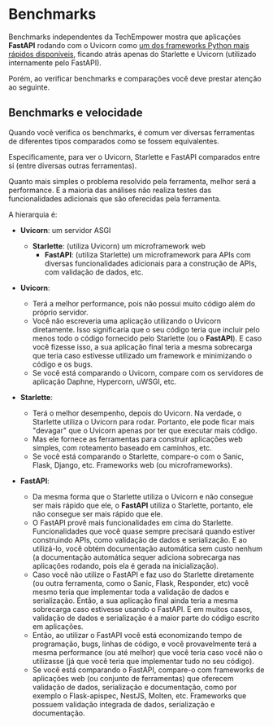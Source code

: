 # Benchmarks

Benchmarks independentes da TechEmpower mostra que aplicações **FastAPI** rodando com o Uvicorn como <a href="https://www.techempower.com/benchmarks/#section=test&runid=7464e520-0dc2-473d-bd34-dbdfd7e85911&hw=ph&test=query&l=zijzen-7" class="external-link" target="_blank">um dos frameworks Python mais rápidos disponíveis</a>, ficando atrás apenas do Starlette e Uvicorn (utilizado internamente pelo FastAPI).

Porém, ao verificar benchmarks e comparações você deve prestar atenção ao seguinte.

## Benchmarks e velocidade

Quando você verifica os benchmarks, é comum ver diversas ferramentas de diferentes tipos comparados como se fossem equivalentes.

Especificamente, para ver o Uvicorn, Starlette e FastAPI comparados entre si (entre diversas outras ferramentas).

Quanto mais simples o problema resolvido pela ferramenta, melhor será a performance. E a maioria das análises não realiza testes das funcionalidades adicionais que são oferecidas pela ferramenta.

A hierarquia é:

* **Uvicorn**: um servidor ASGI
    * **Starlette**: (utiliza Uvicorn) um microframework web
        * **FastAPI**: (utiliza Starlette) um microframework para APIs com diversas funcionalidades adicionais para a construção de APIs, com validação de dados, etc.

* **Uvicorn**:
    * Terá a melhor performance, pois não possui muito código além do próprio servidor.
    * Você não escreveria uma aplicação utilizando o Uvicorn diretamente. Isso significaria que o seu código teria que incluir pelo menos todo o código fornecido pelo Starlette (ou o **FastAPI**). E caso você fizesse isso, a sua aplicação final teria a mesma sobrecarga que teria caso estivesse utilizado um framework e minimizando o código e os bugs.
    * Se você está comparando o Uvicorn, compare com os servidores de aplicação Daphne, Hypercorn, uWSGI, etc.
* **Starlette**:
    * Terá o melhor desempenho, depois do Uvicorn. Na verdade, o Starlette utiliza o Uvicorn para rodar. Portanto, ele pode ficar mais "devagar" que o Uvicorn apenas por ter que executar mais código.
    * Mas ele fornece as ferramentas para construir aplicações web simples, com roteamento baseado em caminhos, etc.
    * Se você está comparando o Starlette, compare-o com o Sanic, Flask, Django, etc. Frameworks web (ou microframeworks).
* **FastAPI**:
    * Da mesma forma que o Starlette utiliza o Uvicorn e não consegue ser mais rápido que ele, o **FastAPI** utiliza o Starlette, portanto, ele não consegue ser mais rápido que ele.
    * O FastAPI provê mais funcionalidades em cima do Starlette. Funcionalidades que você quase sempre precisará quando estiver construindo APIs, como validação de dados e serialização. E ao utilizá-lo, você obtém documentação automática sem custo nenhum (a documentação automática sequer adiciona sobrecarga nas aplicações rodando, pois ela é gerada na inicialização).
    * Caso você não utilize o FastAPI e faz uso do Starlette diretamente (ou outra ferramenta, como o Sanic, Flask, Responder, etc) você mesmo teria que implementar toda a validação de dados e serialização. Então, a sua aplicação final ainda teria a mesma sobrecarga caso estivesse usando o FastAPI. E em muitos casos, validação de dados e serialização é a maior parte do código escrito em aplicações.
    * Então, ao utilizar o FastAPI você está economizando tempo de programação, bugs, linhas de código, e você provavelmente terá a mesma performance (ou até melhor) que você teria caso você não o utilizasse (já que você teria que implementar tudo no seu código).
    * Se você está comparando o FastAPI, compare-o com frameworks de aplicações web (ou conjunto de ferramentas) que oferecem validação de dados, serialização e documentação, como por exemplo o Flask-apispec, NestJS, Molten, etc. Frameworks que possuem validação integrada de dados, serialização e documentação.
